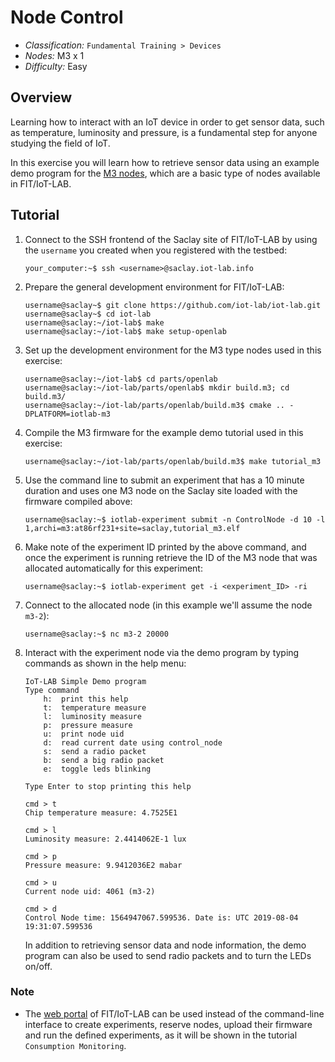 

# Node Control

* _Classification:_ `Fundamental Training > Devices`
* _Nodes:_ M3 x 1
* _Difficulty:_ Easy


## Overview

Learning how to interact with an IoT device in order to get sensor
data, such as temperature, luminosity and pressure, is a fundamental
step for anyone studying the field of IoT.

In this exercise you will learn how to retrieve sensor data using an
example demo program for the [M3
nodes](https://www.iot-lab.info/docs/boards/iot-lab-m3/), which are a
basic type of nodes available in FIT/IoT-LAB.


## Tutorial

1. Connect to the SSH frontend of the Saclay site of FIT/IoT-LAB by
using the `username` you created when you registered with the testbed:
	```
	your_computer:~$ ssh <username>@saclay.iot-lab.info
	```

2. Prepare the general development environment for FIT/IoT-LAB:
	```
	username@saclay~$ git clone https://github.com/iot-lab/iot-lab.git
	username@saclay~$ cd iot-lab
	username@saclay:~/iot-lab$ make
	username@saclay:~/iot-lab$ make setup-openlab
	```

3. Set up the development environment for the M3 type nodes used in
this exercise:
	```
	username@saclay:~/iot-lab$ cd parts/openlab
	username@saclay:~/iot-lab/parts/openlab$ mkdir build.m3; cd build.m3/
	username@saclay:~/iot-lab/parts/openlab/build.m3$ cmake .. -DPLATFORM=iotlab-m3
	```

4. Compile the M3 firmware for the example demo tutorial used in this
exercise:
	```
	username@saclay:~/iot-lab/parts/openlab/build.m3$ make tutorial_m3
	```

5. Use the command line to submit an experiment that has a 10 minute
duration and uses one M3 node on the Saclay site loaded with the
firmware compiled above:
	```
	username@saclay:~$ iotlab-experiment submit -n ControlNode -d 10 -l 1,archi=m3:at86rf231+site=saclay,tutorial_m3.elf
	```

6. Make note of the experiment ID printed by the above command, and
once the experiment is running retrieve the ID of the M3 node that was
allocated automatically for this experiment:
	```
	username@saclay:~$ iotlab-experiment get -i <experiment_ID> -ri
	```

7. Connect to the allocated node (in this example we'll assume the
node `m3-2`):
	```
	username@saclay:~$ nc m3-2 20000
	```

8. Interact with the experiment node via the demo program by typing
commands as shown in the help menu:
	```
	IoT-LAB Simple Demo program
	Type command
		h:	print this help
		t:	temperature measure
		l:	luminosity measure
		p:	pressure measure
		u:	print node uid
		d:	read current date using control_node
		s:	send a radio packet
		b:	send a big radio packet
		e:	toggle leds blinking

	Type Enter to stop printing this help

	cmd > t
	Chip temperature measure: 4.7525E1

	cmd > l
	Luminosity measure: 2.4414062E-1 lux

	cmd > p
	Pressure measure: 9.9412036E2 mabar

	cmd > u
	Current node uid: 4061 (m3-2)

	cmd > d
	Control Node time: 1564947067.599536. Date is: UTC 2019-08-04 19:31:07.599536
	```
	In addition to retrieving sensor data and node information,
	the demo program can also be used to send radio packets and to
	turn the LEDs on/off.

### Note

* The [web portal](https://www.iot-lab.info/testbed/dashboard) of
  FIT/IoT-LAB can be used instead of the command-line interface to
  create experiments, reserve nodes, upload their firmware and run the
  defined experiments, as it will be shown in the tutorial
  `Consumption Monitoring`.
